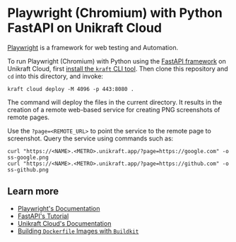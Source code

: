 # Playwright (Chromium) with Python FastAPI on Unikraft Cloud

[Playwright](https://playwright.dev/) is a framework for web testing and Automation.

To run Playwright (Chromium) with Python using the [FastAPI framework](https://fastapi.tiangolo.com/) on Unikraft Cloud, first [install the `kraft` CLI tool](https://unikraft.org/docs/cli).
Then clone this repository and `cd` into this directory, and invoke:

```console
kraft cloud deploy -M 4096 -p 443:8080 .
```

The command will deploy the files in the current directory.
It results in the creation of a remote web-based service for creating PNG screenshots of remote pages.

Use the `?page=<REMOTE_URL>` to point the service to the remote page to screenshot.
Query the service using commands such as:

```console
curl "https://<NAME>.<METRO>.unikraft.app/?page=https://google.com" -o ss-google.png
curl "https://<NAME>.<METRO>.unikraft.app/?page=https://github.com" -o ss-github.png
```

## Learn more

- [Playwright's Documentation](https://playwright.dev/docs/intro)
- [FastAPI's Tutorial](https://fastapi.tiangolo.com/tutorial/)
- [Unikraft Cloud's Documentation](https://unikraft.cloud/docs/)
- [Building `Dockerfile` Images with `Buildkit`](https://unikraft.org/guides/building-dockerfile-images-with-buildkit)
